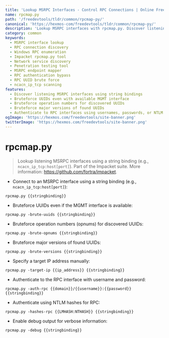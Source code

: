 ```yaml
---
title: 'Lookup MSRPC Interfaces - Control RPC Connections | Online Free DevTools by Hexmos'
name: rpcmap.py
path: '/freedevtools/tldr/common/rpcmap-py/'
canonical: 'https://hexmos-com/freedevtools/tldr/common/rpcmap-py/'
description: 'Lookup MSRPC interfaces with rpcmap.py. Discover listening RPC endpoints and brute-force UUIDs for penetration testing. Free online tool, no registration required.'
category: common
keywords:
  - MSRPC interface lookup
  - RPC connection discovery
  - Windows RPC enumeration
  - Impacket rpcmap.py tool
  - Network service discovery
  - Penetration testing tool
  - MSRPC endpoint mapper
  - RPC authentication bypass
  - RPC UUID brute force
  - ncacn_ip_tcp scanning
features:
  - Discover listening MSRPC interfaces using string bindings
  - Bruteforce UUIDs even with available MGMT interface
  - Bruteforce operation numbers for discovered UUIDs
  - Bruteforce major versions of found UUIDs
  - Authenticate to RPC interfaces using usernames, passwords, or NTLM hashes
ogImage: 'https://hexmos.com/freedevtools/site-banner.png'
twitterImage: 'https://hexmos.com/freedevtools/site-banner.png'
---
```


# rpcmap.py

> Lookup listening MSRPC interfaces using a string binding (e.g., `ncacn_ip_tcp:host[port]`).
> Part of the Impacket suite.
> More information: <https://github.com/fortra/impacket>.

- Connect to an MSRPC interface using a string binding (e.g., `ncacn_ip_tcp:host[port]`):

`rpcmap.py {{stringbinding}}`

- Bruteforce UUIDs even if the MGMT interface is available:

`rpcmap.py -brute-uuids {{stringbinding}}`

- Bruteforce operation numbers (opnums) for discovered UUIDs:

`rpcmap.py -brute-opnums {{stringbinding}}`

- Bruteforce major versions of found UUIDs:

`rpcmap.py -brute-versions {{stringbinding}}`

- Specify a target IP address manually:

`rpcmap.py -target-ip {{ip_address}} {{stringbinding}}`

- Authenticate to the RPC interface with username and password:

`rpcmap.py -auth-rpc {{domain}}/{{username}}:{{password}} {{stringbinding}}`

- Authenticate using NTLM hashes for RPC:

`rpcmap.py -hashes-rpc {{LMHASH:NTHASH}} {{stringbinding}}`

- Enable debug output for verbose information:

`rpcmap.py -debug {{stringbinding}}`
